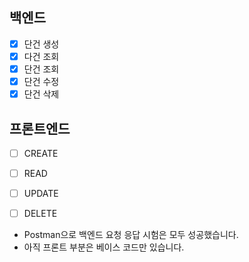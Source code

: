 ## 백엔드
- [x] 단건 생성
- [x] 다건 조회
- [x] 단건 조회
- [x] 단건 수정
- [x] 단건 삭제

## 프론트엔드
- [ ] CREATE
- [ ] READ
- [ ] UPDATE
- [ ] DELETE


- Postman으로 백엔드 요청 응답 시험은 모두 성공했습니다.
- 아직 프론트 부분은 베이스 코드만 있습니다.
